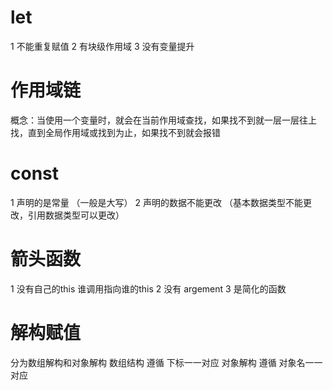 # let 
1  不能重复赋值
2  有块级作用域
3  没有变量提升
# 作用域链
概念：当使用一个变量时，就会在当前作用域查找，如果找不到就一层一层往上找，直到全局作用域或找到为止，如果找不到就会报错
# const
1 声明的是常量  （一般是大写）
2 声明的数据不能更改  （基本数据类型不能更改，引用数据类型可以更改）
# 箭头函数
1 没有自己的this 谁调用指向谁的this
2 没有 argement 
3 是简化的函数
# 解构赋值
分为数组解构和对象解构
数组结构 遵循 下标一一对应
对象解构 遵循 对象名一一对应